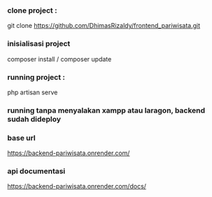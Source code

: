 ### clone project :
git clone https://github.com/DhimasRizaldy/frontend_pariwisata.git

### inisialisasi project
composer install / composer update

### running project :
php artisan serve

### running tanpa menyalakan xampp atau laragon, backend sudah dideploy

### base url
https://backend-pariwisata.onrender.com/

### api documentasi
https://backend-pariwisata.onrender.com/docs/


